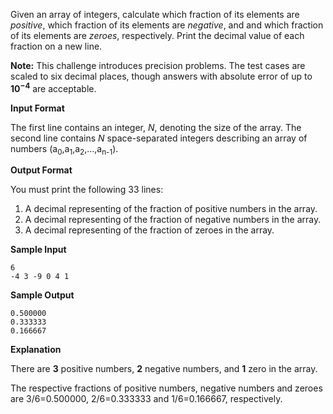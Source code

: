 Given an array of integers, calculate which fraction of its elements are *positive*, which fraction of its elements are *negative*, and and which fraction of its elements are *zeroes*, respectively. Print the decimal value of each fraction on a new line.

**Note:** This challenge introduces precision problems. The test cases are scaled to six decimal places, though answers with absolute error of up to **10<sup>−4</sup>** are acceptable.

**Input Format**

The first line contains an integer, *N*, denoting the size of the array. 
The second line contains *N* space-separated integers describing an array of numbers (a<sub>0</sub>,a<sub>1</sub>,a<sub>2</sub>,…,a<sub>n-1</sub>).

**Output Format**

You must print the following 33 lines:

1. A decimal representing of the fraction of positive numbers in the array.
2. A decimal representing of the fraction of negative numbers in the array.
3. A decimal representing of the fraction of zeroes in the array.

**Sample Input**

	6
	-4 3 -9 0 4 1         
	
**Sample Output**

	0.500000
	0.333333
	0.166667

**Explanation**

There are **3** positive numbers, **2** negative numbers, and **1** zero in the array.
 
The respective fractions of positive numbers, negative numbers and zeroes are 3/6=0.500000, 2/6=0.333333 and 1/6=0.166667, respectively.
